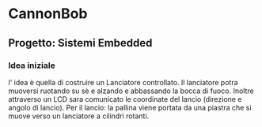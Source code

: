  # CannonBob
 ## Progetto: Sistemi Embedded
 ### Idea iniziale
 
l' idea è quella di costruire un Lanciatore controllato. Il lanciatore potra muoversi ruotando su sè e alzando e abbassando la bocca di fuoco. Inoltre attraverso un LCD sara comunicato le coordinate del lancio (direzione e angolo di lancio). Per il lancio: la pallina viene portata da una piastra che si muove verso un lanciatore a cilindri rotanti.
